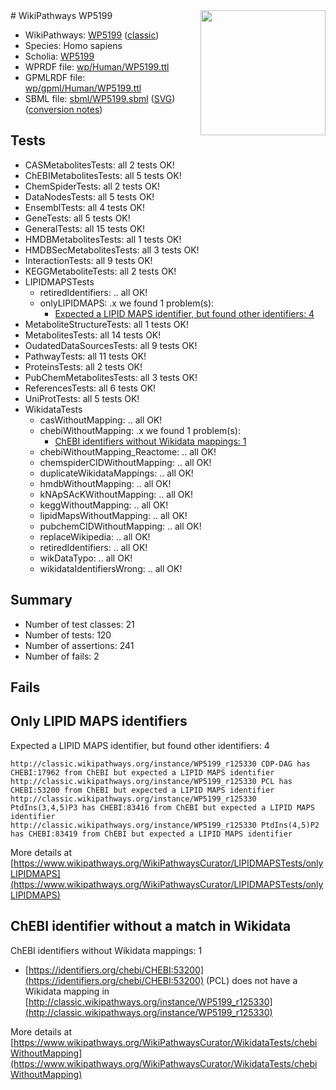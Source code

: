 <img style="float: right; width: 200px" src="https://upload.wikimedia.org/wikipedia/commons/thumb/8/83/Wplogo_with_text_500.png/640px-Wplogo_with_text_500.png" />
# WikiPathways WP5199

* WikiPathways: [WP5199](https://wikipathways.org/pathways/WP5199) ([classic](https://classic.wikipathways.org/instance/WP5199))
* Species: Homo sapiens
* Scholia: [WP5199](https://scholia.toolforge.org/wikipathways/WP5199)
* WPRDF file: [wp/Human/WP5199.ttl](../wp/Human/WP5199.ttl)
* GPMLRDF file: [wp/gpml/Human/WP5199.ttl](../wp/gpml/Human/WP5199.ttl)
* SBML file: [sbml/WP5199.sbml](../sbml/WP5199.sbml) ([SVG](../sbml/WP5199.svg)) ([conversion notes](../sbml/WP5199.txt))

## Tests
* CASMetabolitesTests: all 2 tests OK!
* ChEBIMetabolitesTests: all 5 tests OK!
* ChemSpiderTests: all 2 tests OK!
* DataNodesTests: all 5 tests OK!
* EnsemblTests: all 4 tests OK!
* GeneTests: all 5 tests OK!
* GeneralTests: all 15 tests OK!
* HMDBMetabolitesTests: all 1 tests OK!
* HMDBSecMetabolitesTests: all 3 tests OK!
* InteractionTests: all 9 tests OK!
* KEGGMetaboliteTests: all 2 tests OK!
* LIPIDMAPSTests
    * retiredIdentifiers: .. all OK!
    * onlyLIPIDMAPS: .x we found 1 problem(s):
        * [Expected a LIPID MAPS identifier, but found other identifiers: 4](#48cc60bb)
* MetaboliteStructureTests: all 1 tests OK!
* MetabolitesTests: all 14 tests OK!
* OudatedDataSourcesTests: all 9 tests OK!
* PathwayTests: all 11 tests OK!
* ProteinsTests: all 2 tests OK!
* PubChemMetabolitesTests: all 3 tests OK!
* ReferencesTests: all 6 tests OK!
* UniProtTests: all 5 tests OK!
* WikidataTests
    * casWithoutMapping: .. all OK!
    * chebiWithoutMapping: .x we found 1 problem(s):
        * [ChEBI identifiers without Wikidata mappings: 1](#a8d554cd)
    * chebiWithoutMapping_Reactome: .. all OK!
    * chemspiderCIDWithoutMapping: .. all OK!
    * duplicateWikidataMappings: .. all OK!
    * hmdbWithoutMapping: .. all OK!
    * kNApSAcKWithoutMapping: .. all OK!
    * keggWithoutMapping: .. all OK!
    * lipidMapsWithoutMapping: .. all OK!
    * pubchemCIDWithoutMapping: .. all OK!
    * replaceWikipedia: .. all OK!
    * retiredIdentifiers: .. all OK!
    * wikDataTypo: .. all OK!
    * wikidataIdentifiersWrong: .. all OK!


## Summary

* Number of test classes: 21
* Number of tests: 120
* Number of assertions: 241
* Number of fails: 2

## Fails

<a name="48cc60bb" />

## Only LIPID MAPS identifiers

Expected a LIPID MAPS identifier, but found other identifiers: 4
```
http://classic.wikipathways.org/instance/WP5199_r125330 CDP-DAG has CHEBI:17962 from ChEBI but expected a LIPID MAPS identifier
http://classic.wikipathways.org/instance/WP5199_r125330 PCL has CHEBI:53200 from ChEBI but expected a LIPID MAPS identifier
http://classic.wikipathways.org/instance/WP5199_r125330 PtdIns(3,4,5)P3 has CHEBI:83416 from ChEBI but expected a LIPID MAPS identifier
http://classic.wikipathways.org/instance/WP5199_r125330 PtdIns(4,5)P2 has CHEBI:83419 from ChEBI but expected a LIPID MAPS identifier
```

More details at [https://www.wikipathways.org/WikiPathwaysCurator/LIPIDMAPSTests/onlyLIPIDMAPS](https://www.wikipathways.org/WikiPathwaysCurator/LIPIDMAPSTests/onlyLIPIDMAPS)

<a name="a8d554cd" />

## ChEBI identifier without a match in Wikidata

ChEBI identifiers without Wikidata mappings: 1

* [https://identifiers.org/chebi/CHEBI:53200](https://identifiers.org/chebi/CHEBI:53200) (PCL) does not have a Wikidata mapping in [http://classic.wikipathways.org/instance/WP5199_r125330](http://classic.wikipathways.org/instance/WP5199_r125330)


More details at [https://www.wikipathways.org/WikiPathwaysCurator/WikidataTests/chebiWithoutMapping](https://www.wikipathways.org/WikiPathwaysCurator/WikidataTests/chebiWithoutMapping)

